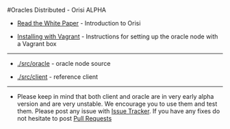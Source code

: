 #Oracles Distributed - Orisi ALPHA

* [Read the White Paper](https://github.com/orisi/wiki/wiki/Orisi-White-Paper) - Introduction to Orisi

* [Installing with Vagrant](./INSTALL.md) - Instructions for setting up the oracle node with a Vagrant box 

---------------------

* [./src/oracle](./src/oracle) - oracle node source

* [./src/client](./src/client) - reference client

---------------------

* Please keep in mind that both client and oracle are in very early alpha version and are very unstable. We encourage you to use them and test them. Please post any issue with [Issue Tracker](https://github.com/orisi/orisi/issues). If you have any fixes do not hesitate to post [Pull Requests](https://github.com/orisi/orisi/pulls)
